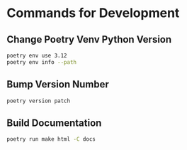 # Commands for Development

## Change Poetry Venv Python Version

```bash
poetry env use 3.12
poetry env info --path
```

## Bump Version Number

```bash
poetry version patch
```

## Build Documentation

```bash
poetry run make html -C docs
```
